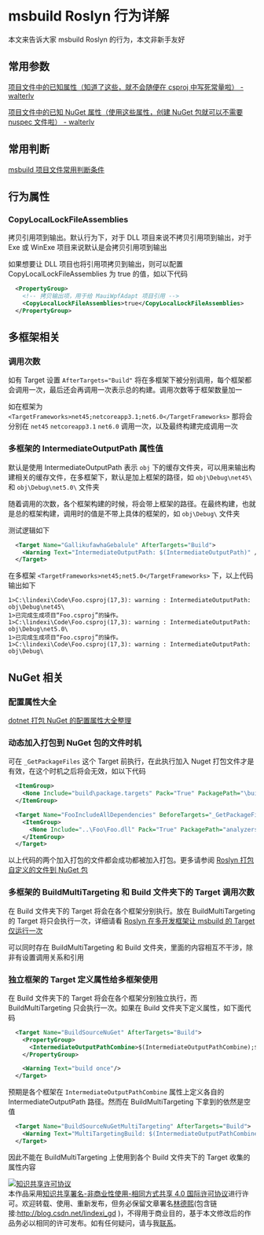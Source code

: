 
# msbuild Roslyn 行为详解

本文来告诉大家 msbuild Roslyn 的行为，本文非新手友好

<!--more-->


<!-- CreateTime:2021/11/19 19:15:23 -->

## 常用参数

[项目文件中的已知属性（知道了这些，就不会随便在 csproj 中写死常量啦） - walterlv](https://blog.walterlv.com/post/known-properties-in-csproj.html )

[项目文件中的已知 NuGet 属性（使用这些属性，创建 NuGet 包就可以不需要 nuspec 文件啦） - walterlv](https://blog.walterlv.com/post/known-nuget-properties-in-csproj )

## 常用判断

[msbuild 项目文件常用判断条件](https://blog.lindexi.com/post/msbuild-%E9%A1%B9%E7%9B%AE%E6%96%87%E4%BB%B6%E5%B8%B8%E7%94%A8%E5%88%A4%E6%96%AD%E6%9D%A1%E4%BB%B6.html )

## 行为属性

### CopyLocalLockFileAssemblies

拷贝引用项到输出。默认行为下，对于 DLL 项目来说不拷贝引用项到输出，对于 Exe 或 WinExe 项目来说默认是会拷贝引用项到输出

如果想要让 DLL 项目也将引用项拷贝到输出，则可以配置 CopyLocalLockFileAssemblies 为 true 的值，如以下代码

```xml
  <PropertyGroup>
    <!-- 拷贝输出项，用于给 MauiWpfAdapt 项目引用 -->
    <CopyLocalLockFileAssemblies>true</CopyLocalLockFileAssemblies>
  </PropertyGroup>
```

## 多框架相关

### 调用次数

如有 Target 设置 `AfterTargets="Build"` 将在多框架下被分别调用，每个框架都会调用一次，最后还会再调用一次表示总的构建。调用次数等于框架数量加一

如在框架为 `<TargetFrameworks>net45;netcoreapp3.1;net6.0</TargetFrameworks>` 那将会分别在 `net45` `netcoreapp3.1` `net6.0` 调用一次，以及最终构建完成调用一次

### 多框架的 IntermediateOutputPath 属性值

默认是使用 IntermediateOutputPath 表示 `obj` 下的缓存文件夹，可以用来输出构建相关的缓存文件，在多框架下，默认是加上框架的路径，如 `obj\Debug\net45\` 和 `obj\Debug\net5.0\` 文件夹

随着调用的次数，各个框架构建的时候，将会带上框架的路径。在最终构建，也就是总的框架构建，调用时的值是不带上具体的框架的，如 `obj\Debug\` 文件夹

测试逻辑如下

```xml
  <Target Name="GallikufawhaGebalule" AfterTargets="Build">
    <Warning Text="IntermediateOutputPath: $(IntermediateOutputPath)" />
  </Target>
```

在多框架 `<TargetFrameworks>net45;net5.0</TargetFrameworks>` 下，以上代码输出如下

```
1>C:\lindexi\Code\Foo.csproj(17,3): warning : IntermediateOutputPath: obj\Debug\net45\
1>已完成生成项目“Foo.csproj”的操作。
1>C:\lindexi\Code\Foo.csproj(17,3): warning : IntermediateOutputPath: obj\Debug\net5.0\
1>已完成生成项目“Foo.csproj”的操作。
1>C:\lindexi\Code\Foo.csproj(17,3): warning : IntermediateOutputPath: obj\Debug\
```


## NuGet 相关

### 配置属性大全

[dotnet 打包 NuGet 的配置属性大全整理](https://blog.lindexi.com/post/dotnet-%E6%89%93%E5%8C%85-NuGet-%E7%9A%84%E9%85%8D%E7%BD%AE%E5%B1%9E%E6%80%A7%E5%A4%A7%E5%85%A8%E6%95%B4%E7%90%86.html )

### 动态加入打包到 NuGet 包的文件时机

可在 `_GetPackageFiles` 这个 Target 前执行，在此执行加入 Nuget 打包文件才是有效，在这个时机之后将会无效，如以下代码

```xml
  <ItemGroup>
    <None Include="build\package.targets" Pack="True" PackagePath="\build\$(PackageId).targets" />
  </ItemGroup>

  <Target Name="FooIncludeAllDependencies" BeforeTargets="_GetPackageFiles">
    <ItemGroup>
      <None Include="..\Foo\Foo.dll" Pack="True" PackagePath="analyzers\dotnet\cs" />
    </ItemGroup>
  </Target>
```

以上代码的两个加入打包的文件都会成功都被加入打包。更多请参阅 [Roslyn 打包自定义的文件到 NuGet 包](https://blog.lindexi.com/post/Roslyn-%E6%89%93%E5%8C%85%E8%87%AA%E5%AE%9A%E4%B9%89%E7%9A%84%E6%96%87%E4%BB%B6%E5%88%B0-NuGet-%E5%8C%85.html )

### 多框架的 BuildMultiTargeting 和 Build 文件夹下的 Target 调用次数

在 Build 文件夹下的 Target 将会在各个框架分别执行。放在 BuildMultiTargeting 的 Target 将只会执行一次，详细请看 [Roslyn 在多开发框架让 msbuild 的 Target 仅运行一次](https://blog.lindexi.com/post/Roslyn-%E5%9C%A8%E5%A4%9A%E5%BC%80%E5%8F%91%E6%A1%86%E6%9E%B6%E8%AE%A9-msbuild-%E7%9A%84-Target-%E4%BB%85%E8%BF%90%E8%A1%8C%E4%B8%80%E6%AC%A1.html )

可以同时存在 BuildMultiTargeting 和 Build 文件夹，里面的内容相互不干涉，除非有设置调用关系和引用

### 独立框架的 Target 定义属性给多框架使用

在 Build 文件夹下的 Target 将会在各个框架分别独立执行，而 BuildMultiTargeting 只会执行一次。如果在 Build 文件夹下定义属性，如下面代码

```xml
  <Target Name="BuildSourceNuGet" AfterTargets="Build">
    <PropertyGroup>
      <IntermediateOutputPathCombine>$(IntermediateOutputPathCombine);$(IntermediateOutputPath)</IntermediateOutputPathCombine>
    </PropertyGroup>

    <Warning Text="build once"/>
  </Target>
```

预期是各个框架在 `IntermediateOutputPathCombine` 属性上定义各自的 IntermediateOutputPath 路径。然而在 BuildMultiTargeting 下拿到的依然是空值

```xml
  <Target Name="BuildSourceNuGetMultiTargeting" AfterTargets="Build">
    <Warning Text="MultiTargetingBuild: $(IntermediateOutputPathCombine)"/>
  </Target>
```

因此不能在 BuildMultiTargeting 上使用到各个 Build 文件夹下的 Target 收集的属性内容





<a rel="license" href="http://creativecommons.org/licenses/by-nc-sa/4.0/"><img alt="知识共享许可协议" style="border-width:0" src="https://licensebuttons.net/l/by-nc-sa/4.0/88x31.png" /></a><br />本作品采用<a rel="license" href="http://creativecommons.org/licenses/by-nc-sa/4.0/">知识共享署名-非商业性使用-相同方式共享 4.0 国际许可协议</a>进行许可。欢迎转载、使用、重新发布，但务必保留文章署名[林德熙](http://blog.csdn.net/lindexi_gd)(包含链接:http://blog.csdn.net/lindexi_gd )，不得用于商业目的，基于本文修改后的作品务必以相同的许可发布。如有任何疑问，请与我[联系](mailto:lindexi_gd@163.com)。
